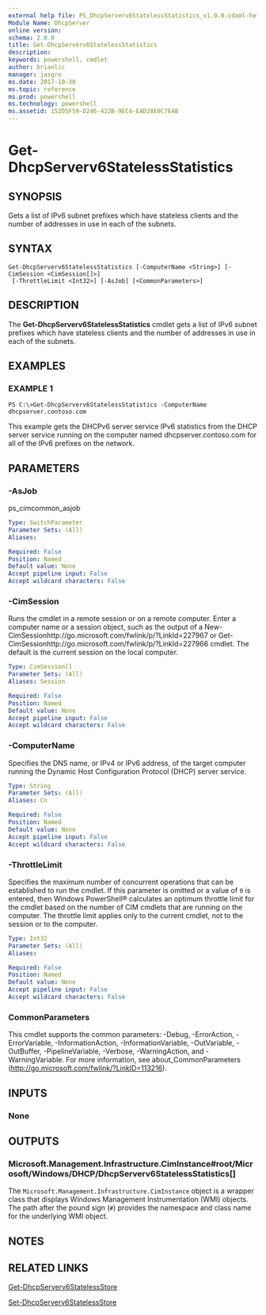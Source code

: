 ```yaml
---
external help file: PS_DhcpServerv6StatelessStatistics_v1.0.0.cdxml-help.xml
Module Name: DhcpServer
online version: 
schema: 2.0.0
title: Get-DhcpServerv6StatelessStatistics
description: 
keywords: powershell, cmdlet
author: brianlic
manager: jasgro
ms.date: 2017-10-30
ms.topic: reference
ms.prod: powershell
ms.technology: powershell
ms.assetid: 152D5F59-D246-422B-9EC4-EAD28E0C7E4B
---
```


# Get-DhcpServerv6StatelessStatistics

## SYNOPSIS
Gets a list of IPv6 subnet prefixes which have stateless clients and the number of addresses in use in each of the subnets.

## SYNTAX

```
Get-DhcpServerv6StatelessStatistics [-ComputerName <String>] [-CimSession <CimSession[]>]
 [-ThrottleLimit <Int32>] [-AsJob] [<CommonParameters>]
```

## DESCRIPTION
The **Get-DhcpServerv6StatelessStatistics** cmdlet gets a list of IPv6 subnet prefixes which have stateless clients and the number of addresses in use in each of the subnets.

## EXAMPLES

### EXAMPLE 1
```
PS C:\>Get-DhcpServerv6StatelessStatistics -ComputerName dhcpserver.contoso.com
```

This example gets the DHCPv6 server service IPv6 statistics from the DHCP server service running on the computer named dhcpserver.contoso.com for all of the IPv6 prefixes on the network.

## PARAMETERS

### -AsJob
ps_cimcommon_asjob

```yaml
Type: SwitchParameter
Parameter Sets: (All)
Aliases: 

Required: False
Position: Named
Default value: None
Accept pipeline input: False
Accept wildcard characters: False
```

### -CimSession
Runs the cmdlet in a remote session or on a remote computer.
Enter a computer name or a session object, such as the output of a New-CimSessionhttp://go.microsoft.com/fwlink/p/?LinkId=227967 or Get-CimSessionhttp://go.microsoft.com/fwlink/p/?LinkId=227966 cmdlet.
The default is the current session on the local computer.

```yaml
Type: CimSession[]
Parameter Sets: (All)
Aliases: Session

Required: False
Position: Named
Default value: None
Accept pipeline input: False
Accept wildcard characters: False
```

### -ComputerName
Specifies the DNS name, or IPv4 or IPv6 address, of the target computer running the Dynamic Host Configuration Protocol (DHCP) server service.

```yaml
Type: String
Parameter Sets: (All)
Aliases: Cn

Required: False
Position: Named
Default value: None
Accept pipeline input: False
Accept wildcard characters: False
```

### -ThrottleLimit
Specifies the maximum number of concurrent operations that can be established to run the cmdlet.
If this parameter is omitted or a value of `0` is entered, then Windows PowerShell® calculates an optimum throttle limit for the cmdlet based on the number of CIM cmdlets that are running on the computer.
The throttle limit applies only to the current cmdlet, not to the session or to the computer.

```yaml
Type: Int32
Parameter Sets: (All)
Aliases: 

Required: False
Position: Named
Default value: None
Accept pipeline input: False
Accept wildcard characters: False
```

### CommonParameters
This cmdlet supports the common parameters: -Debug, -ErrorAction, -ErrorVariable, -InformationAction, -InformationVariable, -OutVariable, -OutBuffer, -PipelineVariable, -Verbose, -WarningAction, and -WarningVariable. For more information, see about_CommonParameters (http://go.microsoft.com/fwlink/?LinkID=113216).

## INPUTS

### None

## OUTPUTS

### Microsoft.Management.Infrastructure.CimInstance#root/Microsoft/Windows/DHCP/DhcpServerv6StatelessStatistics[]
The `Microsoft.Management.Infrastructure.CimInstance` object is a wrapper class that displays Windows Management Instrumentation (WMI) objects.
The path after the pound sign (`#`) provides the namespace and class name for the underlying WMI object.

## NOTES

## RELATED LINKS

[Get-DhcpServerv6StatelessStore](./Get-DhcpServerv6StatelessStore.md)

[Set-DhcpServerv6StatelessStore](./Set-DhcpServerv6StatelessStore.md)

